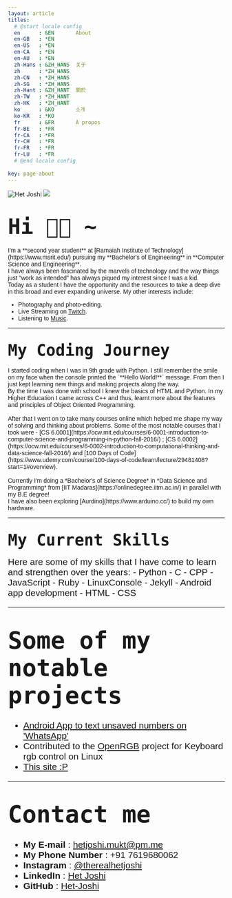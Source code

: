 ```yaml
---
layout: article
titles:
  # @start locale config
  en      : &EN       About
  en-GB   : *EN
  en-US   : *EN
  en-CA   : *EN
  en-AU   : *EN
  zh-Hans : &ZH_HANS  关于
  zh      : *ZH_HANS
  zh-CN   : *ZH_HANS
  zh-SG   : *ZH_HANS
  zh-Hant : &ZH_HANT  關於
  zh-TW   : *ZH_HANT
  zh-HK   : *ZH_HANT
  ko      : &KO       소개
  ko-KR   : *KO
  fr      : &FR       À propos
  fr-BE   : *FR
  fr-CA   : *FR
  fr-CH   : *FR
  fr-FR   : *FR
  fr-LU   : *FR
  # @end locale config
  
key: page-about
---
```

<link rel="preconnect" href="https://fonts.googleapis.com">
<link rel="preconnect" href="https://fonts.gstatic.com" crossorigin>
<link href="https://fonts.googleapis.com/css2?family=Roboto+Mono:wght@500&display=swap" rel="stylesheet">
<link rel="preconnect" href="https://fonts.googleapis.com">
<link rel="preconnect" href="https://fonts.gstatic.com" crossorigin>
<link href="https://fonts.googleapis.com/css2?family=Ubuntu:wght@500&display=swap" rel="stylesheet">

![Het Joshi](https://user-images.githubusercontent.com/96608251/189712835-cf028417-6ac1-4e49-b4c5-bd98bf0ca61a.png)
<img src="banner.png">

# <span style="font-family:Monospace; font-size:1.75em;"> [](https://github.com/Het-Joshi/blog/blob/main/about.md#-hi--) Hi 👋🏾 ~
<span style="font-size:1em; font-family: 'Ubuntu', sans-serif;"> 
  I'm a **second year student** at [Ramaiah Institute of Technology](https://www.msrit.edu/) pursuing my **Bachelor's of Engineering** in **Computer Science and Engineering**.
  <br>
  I have always been fascinated by the marvels of technology and the way things just "work as intended" has always piqued my interest since I was a kid.     <br>
  Today as a student I have the opportunity and the resources to take a deep dive in this broad and ever expanding universe.
  My other interests include: 
  
  - <span style="font-size:1em; font-family: 'Ubuntu', sans-serif;"> Photography and photo-editing.
  - <span style="font-size:1em; font-family: 'Ubuntu', sans-serif;"> Live Streaming on [Twitch](https://www.twitch.tv/hetstorm/about).
  - <span style="font-size:1em; font-family: 'Ubuntu', sans-serif;"> Listening to [Music](https://open.spotify.com/user/736tls537c5wkdxh0kst9i4hk?si=901de2e3d9924705).

---
  
## <span style="font-family:Monospace; font-size:1.75em;"> My Coding Journey
<span style="font-size:1em; font-family: 'Ubuntu', sans-serif;">
  I started coding when I was in 9th grade with Python. I still remember the smile on my face when the console printed the `**Hello World!**` message. From then I just kept learning new things and making projects along the way.<br>
	 By the time I was done with school I knew the basics of HTML and Python. In my Higher Education I came across C++ and thus, learnt more about the features and principles of Object Oriented Programming.<br><br>
	 After that I went on to take many courses online which helped me shape my way of solving and thinking about problems. Some of the most notable courses that I took were - [CS 6.0001](https://ocw.mit.edu/courses/6-0001-introduction-to-computer-science-and-programming-in-python-fall-2016/) ; [CS 6.0002](https://ocw.mit.edu/courses/6-0002-introduction-to-computational-thinking-and-data-science-fall-2016/) and [100 Days of Code](https://www.udemy.com/course/100-days-of-code/learn/lecture/29481408?start=1#overview).<br><br>
	 Currently I'm doing a *Bachelor's of Science Degree* in *Data Science and Programming* from [IIT Madaras](https://onlinedegree.iitm.ac.in/) in parallel with my B.E degree!<br>
	 I have also been exploring [Aurdino](https://www.arduino.cc/) to build my own hardware.

---

## <span style="font-family:Monospace; font-size:1.75em;"> My Current Skills
  <span style="font-size:1.5em; font-family: 'Ubuntu', sans-serif;"> 
  Here are some of my skills that I have come to learn and strengthen over the years:
  - <span style="font-size:1em; font-family: 'Ubuntu', sans-serif;"> Python 
  - <span style="font-size:1em; font-family: 'Ubuntu', sans-serif;"> C
  - <span style="font-size:1em; font-family: 'Ubuntu', sans-serif;"> CPP
  - <span style="font-size:1em; font-family: 'Ubuntu', sans-serif;"> JavaScript
  - <span style="font-size:1em; font-family: 'Ubuntu', sans-serif;"> Ruby
  - <span style="font-size:1em; font-family: 'Ubuntu', sans-serif;"> LinuxConsole
  - <span style="font-size:1em; font-family: 'Ubuntu', sans-serif;"> Jekyll
  - <span style="font-size:1em; font-family: 'Ubuntu', sans-serif;"> Android app development
  - <span style="font-size:1em; font-family: 'Ubuntu', sans-serif;"> HTML
  - <span style="font-size:1em; font-family: 'Ubuntu', sans-serif;"> CSS

---

## <span style="font-family:Monospace; font-size:1.75em;"> Some of my notable projects
  - <span style="font-size:1em; font-family: 'Ubuntu', sans-serif;"> [Android App to text unsaved numbers on 'WhatsApp'](https://github.com/Het-Joshi/WhatsappUnsaved)
  - <span style="font-size:1em; font-family: 'Ubuntu', sans-serif;"> Contributed to the [OpenRGB](https://openrgb.org/) project for Keyboard rgb control on Linux
  - <span style="font-size:1em; font-family: 'Ubuntu', sans-serif;"> [This site :P](https://github.com/Het-Joshi/blog)

---

## <span style="font-family:Monospace; font-size:1.75em;"> Contact me
  - <span style="font-size:1em; font-family: 'Ubuntu', sans-serif;">**My E-mail** : [hetjoshi.mukt@pm.me](mailto:hetjoshi.mukt@pm.me)
  - <span style="font-size:1em; font-family: 'Ubuntu', sans-serif;">**My Phone Number** : +91 7619680062
  - <span style="font-size:1em; font-family: 'Ubuntu', sans-serif;">**Instagram** : [@therealhetjoshi](https://www.instagram.com/therealhetjoshi/)
  - <span style="font-size:1em; font-family: 'Ubuntu', sans-serif;">**LinkedIn** : [Het Joshi](https://www.linkedin.com/in/hetjoshi/)
  - <span style="font-size:1em; font-family: 'Ubuntu', sans-serif;">**GitHub** : [Het-Joshi](https://github.com/Het-Joshi)
